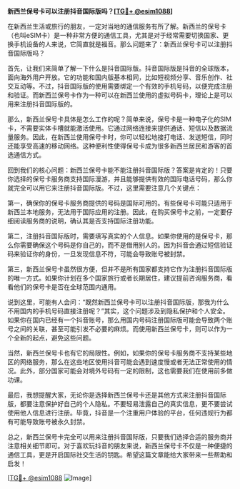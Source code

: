 **新西兰保号卡可以注册抖音国际版吗？[[TG💪+ @esim1088](https://t.me/s/esim1088)]**

在新西兰生活或旅行的朋友，一定对当地的通信服务有所了解。新西兰的保号卡（也叫eSIM卡）是一种非常方便的通信工具，尤其是对于经常需要切换国家、更换手机设备的人来说，它简直就是福音。那么问题来了：新西兰保号卡可以注册抖音国际版吗？

首先，让我们来简单了解一下什么是抖音国际版。抖音国际版是抖音的全球版本，面向海外用户开放。它的功能和国内版基本相同，比如短视频分享、音乐创作、社交互动等。不过，抖音国际版的使用需要绑定一个有效的手机号码，以便完成注册和验证。而新西兰保号卡作为一种可以在新西兰使用的虚拟号码卡，理论上是可以用来注册抖音国际版的。

那么，新西兰保号卡具体是怎么工作的呢？简单来说，保号卡是一种电子化的SIM卡，不需要实体卡槽就能激活使用。它通过网络连接来提供通话、短信以及数据流量服务。因此，在新西兰使用保号卡时，你可以轻松地接打电话、发送短信，同时还能享受高速的移动网络。这种便利性使得保号卡成为很多新西兰居民和游客的首选通信方式。

回到我们的核心问题：新西兰保号卡能不能注册抖音国际版？答案是肯定的！只要你选择的保号卡服务商支持国际漫游，并且能够提供有效的国际电话号码，那么你就完全可以用它来注册抖音国际版。不过，这里需要注意几个关键点：

第一，确保你的保号卡服务商提供的号码是国际可用的。有些保号卡可能只适用于新西兰本地服务，无法用于国际应用的注册。因此，在购买保号卡之前，一定要仔细阅读服务商的说明，确认其是否支持国际注册功能。

第二，注册抖音国际版时，需要填写真实的个人信息。如果你使用的是保号卡，那么你需要确保这个号码是你自己的，而不是借用别人的。因为抖音会通过短信验证码来验证你的身份，一旦发现信息不符，可能会导致账号被封禁。

第三，新西兰保号卡虽然很方便，但并不是所有国家都支持它作为注册抖音国际版的唯一方式。如果你计划在多个国家旅行或者长期居住，建议提前咨询服务商，看看他们的保号卡是否在全球范围内通用。

说到这里，可能有人会问：“既然新西兰保号卡可以注册抖音国际版，那我为什么不用国内的手机号码直接注册呢？”其实，这个问题涉及到隐私保护和个人安全。如果你在国内已经有一个抖音账号，那么用国内号码注册国际版可能会导致两个账号之间的关联，甚至可能引发不必要的麻烦。而使用新西兰保号卡，则可以作为一个全新的起点，避免这些问题。

当然，新西兰保号卡也有它的局限性。例如，如果你的保号卡服务商不支持某些地区的网络服务，那么在这些地区使用抖音可能会遇到速度慢或者无法正常使用的情况。此外，部分国家可能会对境外号码有一定的限制，这也需要我们在使用前多做功课。

最后，我想提醒大家，无论你是选择新西兰保号卡还是其他方式来注册抖音国际版，都要注意保护好自己的个人隐私。不要轻易泄露自己的真实信息，更不要尝试使用他人信息进行注册。毕竟，抖音是一个注重用户体验的平台，任何违规行为都有可能导致账号被永久封禁。

总之，新西兰保号卡完全可以用来注册抖音国际版，只要我们选择合适的服务商并注意相关细节即可。对于喜欢玩抖音的朋友来说，新西兰保号卡不仅是一种便捷的通信工具，更是开启国际社交生活的钥匙。希望这篇文章能给大家带来一些帮助和启发！

[[TG💪+ @esim1088](https://t.me/s/esim1088) ![Image](https://i.postimg.cc/4NQfJmqS/Snipaste-2025-05-13-00-14-12.png)]